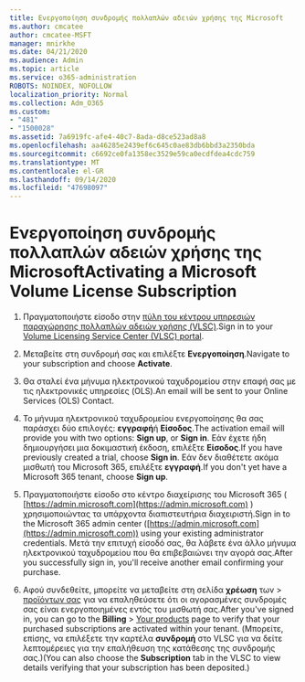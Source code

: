 ```yaml
---
title: Ενεργοποίηση συνδρομής πολλαπλών αδειών χρήσης της Microsoft
ms.author: cmcatee
author: cmcatee-MSFT
manager: mnirkhe
ms.date: 04/21/2020
ms.audience: Admin
ms.topic: article
ms.service: o365-administration
ROBOTS: NOINDEX, NOFOLLOW
localization_priority: Normal
ms.collection: Adm_O365
ms.custom:
- "481"
- "1500028"
ms.assetid: 7a6919fc-afe4-40c7-8ada-d8ce523ad8a8
ms.openlocfilehash: aa46285e2439ef6c645c0ae83db6bbd3a2350bda
ms.sourcegitcommit: c6692ce0fa1358ec3529e59ca0ecdfdea4cdc759
ms.translationtype: MT
ms.contentlocale: el-GR
ms.lasthandoff: 09/14/2020
ms.locfileid: "47698097"
---
```

# <a name="activating-a-microsoft-volume-license-subscription"></a><span data-ttu-id="695db-102">Ενεργοποίηση συνδρομής πολλαπλών αδειών χρήσης της Microsoft</span><span class="sxs-lookup"><span data-stu-id="695db-102">Activating a Microsoft Volume License Subscription</span></span>

1. <span data-ttu-id="695db-103">Πραγματοποιήστε είσοδο στην [πύλη του κέντρου υπηρεσιών παραχώρησης πολλαπλών αδειών χρήσης (VLSC)](https://go.microsoft.com/fwlink/p/?LinkId=329762).</span><span class="sxs-lookup"><span data-stu-id="695db-103">Sign in to your [Volume Licensing Service Center (VLSC) portal](https://go.microsoft.com/fwlink/p/?LinkId=329762).</span></span>

2. <span data-ttu-id="695db-104">Μεταβείτε στη συνδρομή σας και επιλέξτε **Ενεργοποίηση**.</span><span class="sxs-lookup"><span data-stu-id="695db-104">Navigate to your subscription and choose **Activate**.</span></span>

3. <span data-ttu-id="695db-105">Θα σταλεί ένα μήνυμα ηλεκτρονικού ταχυδρομείου στην επαφή σας με τις ηλεκτρονικές υπηρεσίες (OLS).</span><span class="sxs-lookup"><span data-stu-id="695db-105">An email will be sent to your Online Services (OLS) Contact.</span></span>

4. <span data-ttu-id="695db-106">Το μήνυμα ηλεκτρονικού ταχυδρομείου ενεργοποίησης θα σας παράσχει δύο επιλογές: **εγγραφή**ή **Είσοδος**.</span><span class="sxs-lookup"><span data-stu-id="695db-106">The activation email will provide you with two options: **Sign up**, or **Sign in**.</span></span> <span data-ttu-id="695db-107">Εάν έχετε ήδη δημιουργήσει μια δοκιμαστική έκδοση, επιλέξτε **Είσοδος**.</span><span class="sxs-lookup"><span data-stu-id="695db-107">If you have previously created a trial, choose **Sign in**.</span></span> <span data-ttu-id="695db-108">Εάν δεν διαθέτετε ακόμα μισθωτή του Microsoft 365, επιλέξτε **εγγραφή**.</span><span class="sxs-lookup"><span data-stu-id="695db-108">If you don't yet have a Microsoft 365 tenant, choose **Sign up**.</span></span>

5. <span data-ttu-id="695db-109">Πραγματοποιήστε είσοδο στο κέντρο διαχείρισης του Microsoft 365 ( [https://admin.microsoft.com](https://admin.microsoft.com) ) χρησιμοποιώντας τα υπάρχοντα διαπιστευτήρια διαχειριστή.</span><span class="sxs-lookup"><span data-stu-id="695db-109">Sign in to the Microsoft 365 admin center ([https://admin.microsoft.com](https://admin.microsoft.com)) using your existing administrator credentials.</span></span> <span data-ttu-id="695db-110">Μετά την επιτυχή είσοδό σας, θα λάβετε ένα άλλο μήνυμα ηλεκτρονικού ταχυδρομείου που θα επιβεβαιώνει την αγορά σας.</span><span class="sxs-lookup"><span data-stu-id="695db-110">After you successfully sign in, you'll receive another email confirming your purchase.</span></span>

6. <span data-ttu-id="695db-111">Αφού συνδεθείτε, μπορείτε να μεταβείτε στη σελίδα **χρέωση** των \> [προϊόντων σας](https://go.microsoft.com/fwlink/p/?linkid=842054) για να επαληθεύσετε ότι οι αγορασμένες συνδρομές σας είναι ενεργοποιημένες εντός του μισθωτή σας.</span><span class="sxs-lookup"><span data-stu-id="695db-111">After you've signed in, you can go to the **Billing** \> [Your products](https://go.microsoft.com/fwlink/p/?linkid=842054) page to verify that your purchased subscriptions are activated within your tenant.</span></span> <span data-ttu-id="695db-112">(Μπορείτε, επίσης, να επιλέξετε την καρτέλα **συνδρομή** στο VLSC για να δείτε λεπτομέρειες για την επαλήθευση της κατάθεσης της συνδρομής σας.)</span><span class="sxs-lookup"><span data-stu-id="695db-112">(You can also choose the **Subscription** tab in the VLSC to view details verifying that your subscription has been deposited.)</span></span>
